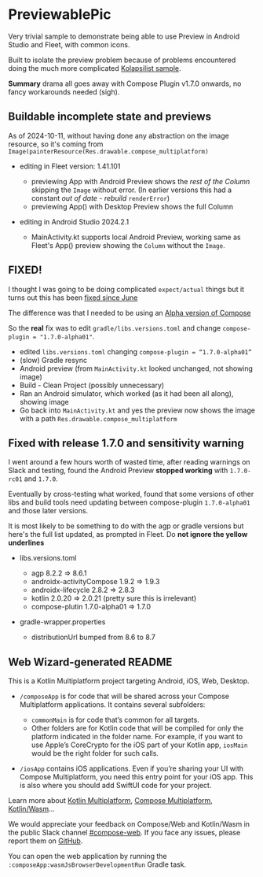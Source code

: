 # PreviewablePic

Very trivial sample to demonstrate being able to use Preview in Android Studio and Fleet, with common icons.

Built to isolate the preview problem because of problems encountered doing the much more complicated [Kolapsilist sample](../Kolaspilist/README.md).

**Summary** drama all goes away with Compose Plugin v1.7.0 onwards, no fancy workarounds needed (sigh).

## Buildable incomplete state and previews
As of 2024-10-11, without having done any abstraction on the image resource, so it's coming from `Image(painterResource(Res.drawable.compose_multiplatform)` 
- editing in Fleet version: 1.41.101
	- previewing App  with Android Preview shows the _rest of the Column_ skipping the `Image` without error. (In earlier versions this had a constant _out of date - rebuild_ `renderError`)
	- previewing App() with Desktop Preview shows the full Column

- editing in Android Studio 2024.2.1
  - MainActivity.kt supports local Android Preview, working same as Fleet's App() preview showing the `Column` without the `Image`.
  
## FIXED!
I thought I was going to be doing complicated `expect/actual` things but it turns out this has been [fixed since June][g1]

The difference was that I needed to be using an [Alpha version of Compose][g2]

So the **real** fix was to edit `gradle/libs.versions.toml` and change `compose-plugin = "1.7.0-alpha01"`.

- edited `libs.versions.toml` changing `compose-plugin = “1.7.0-alpha01”`
- (slow) Gradle resync
- Android preview (from `MainActivity.kt` looked unchanged, not showing image)
- Build - Clean Project (possibly unnecessary)
- Ran an Android simulator, which worked (as it had been all along), showing image
- Go back into `MainActivity.kt` and yes the preview now shows the image with a path `Res.drawable.compose_multiplatform`
  
[g1]: https://github.com/JetBrains/compose-multiplatform/pull/4965
[g2]: https://github.com/JetBrains/compose-multiplatform/releases/tag/v1.7.0-alpha01

## Fixed with release 1.7.0 and sensitivity warning
I went around a few hours worth of wasted time, after reading warnings on Slack and testing, found the Android Preview **stopped working** with `1.7.0-rc01` and `1.7.0`.

Eventually by cross-testing what worked, found that some versions of other libs and build tools need updating between compose-plugin `1.7.0-alpha01` and those later versions.

It is most likely to be something to do with the agp or gradle versions but here's the full list updated, as prompted in Fleet. Do **not ignore the yellow underlines**

- libs.versions.toml
  - agp 8.2.2 => 8.6.1
  - androidx-activityCompose 1.9.2 => 1.9.3
  - androidx-lifecycle 2.8.2 => 2.8.3
  - kotlin 2.0.20 => 2.0.21  (pretty sure this is irrelevant)
  - compose-plutin 1.7.0-alpha01 => 1.7.0

- gradle-wrapper.properties
  - distributionUrl bumped from 8.6 to 8.7

  
## Web Wizard-generated README
This is a Kotlin Multiplatform project targeting Android, iOS, Web, Desktop.

* `/composeApp` is for code that will be shared across your Compose Multiplatform applications.
  It contains several subfolders:
  - `commonMain` is for code that’s common for all targets.
  - Other folders are for Kotlin code that will be compiled for only the platform indicated in the folder name.
    For example, if you want to use Apple’s CoreCrypto for the iOS part of your Kotlin app,
    `iosMain` would be the right folder for such calls.

* `/iosApp` contains iOS applications. Even if you’re sharing your UI with Compose Multiplatform, 
  you need this entry point for your iOS app. This is also where you should add SwiftUI code for your project.


Learn more about [Kotlin Multiplatform](https://www.jetbrains.com/help/kotlin-multiplatform-dev/get-started.html),
[Compose Multiplatform](https://github.com/JetBrains/compose-multiplatform/#compose-multiplatform),
[Kotlin/Wasm](https://kotl.in/wasm/)…

We would appreciate your feedback on Compose/Web and Kotlin/Wasm in the public Slack channel [#compose-web](https://slack-chats.kotlinlang.org/c/compose-web).
If you face any issues, please report them on [GitHub](https://github.com/JetBrains/compose-multiplatform/issues).

You can open the web application by running the `:composeApp:wasmJsBrowserDevelopmentRun` Gradle task.